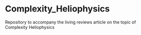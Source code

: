 # Complexity_Heliophysics
Repository to accompany the living reviews article on the topic of Complexity Heliophysics
